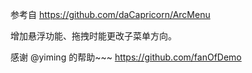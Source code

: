 参考自 https://github.com/daCapricorn/ArcMenu

增加悬浮功能、拖拽时能更改子菜单方向。

感谢 @yiming 的帮助~~~
https://github.com/fanOfDemo
